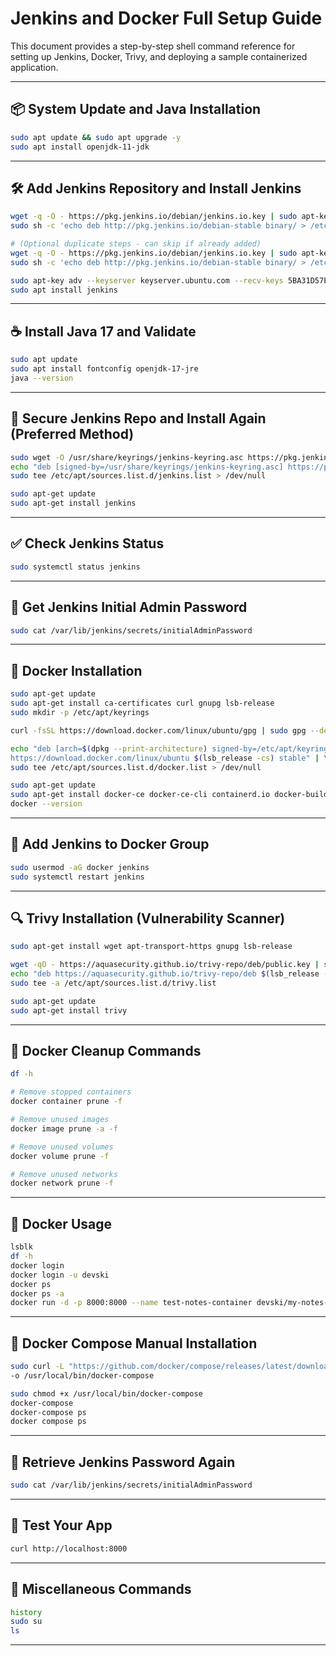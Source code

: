 
# Jenkins and Docker Full Setup Guide

This document provides a step-by-step shell command reference for setting up Jenkins, Docker, Trivy, and deploying a sample containerized application.

---

## 📦 System Update and Java Installation

```bash
sudo apt update && sudo apt upgrade -y
sudo apt install openjdk-11-jdk
```

---

## 🛠️ Add Jenkins Repository and Install Jenkins

```bash
wget -q -O - https://pkg.jenkins.io/debian/jenkins.io.key | sudo apt-key add -
sudo sh -c 'echo deb http://pkg.jenkins.io/debian-stable binary/ > /etc/apt/sources.list.d/jenkins.list'

# (Optional duplicate steps - can skip if already added)
wget -q -O - https://pkg.jenkins.io/debian/jenkins.io.key | sudo apt-key add -
sudo sh -c 'echo deb http://pkg.jenkins.io/debian-stable binary/ > /etc/apt/sources.list.d/jenkins.list'

sudo apt-key adv --keyserver keyserver.ubuntu.com --recv-keys 5BA31D57EF5975CA
sudo apt install jenkins
```

---

## ☕ Install Java 17 and Validate

```bash
sudo apt update
sudo apt install fontconfig openjdk-17-jre
java --version
```

---

## 🔐 Secure Jenkins Repo and Install Again (Preferred Method)

```bash
sudo wget -O /usr/share/keyrings/jenkins-keyring.asc https://pkg.jenkins.io/debian/jenkins.io-2023.key
echo "deb [signed-by=/usr/share/keyrings/jenkins-keyring.asc] https://pkg.jenkins.io/debian binary/" | \
sudo tee /etc/apt/sources.list.d/jenkins.list > /dev/null

sudo apt-get update
sudo apt-get install jenkins
```

---

## ✅ Check Jenkins Status

```bash
sudo systemctl status jenkins
```

---

## 🔑 Get Jenkins Initial Admin Password

```bash
sudo cat /var/lib/jenkins/secrets/initialAdminPassword
```

---

## 🐳 Docker Installation

```bash
sudo apt-get update
sudo apt-get install ca-certificates curl gnupg lsb-release
sudo mkdir -p /etc/apt/keyrings

curl -fsSL https://download.docker.com/linux/ubuntu/gpg | sudo gpg --dearmor -o /etc/apt/keyrings/docker.gpg

echo "deb [arch=$(dpkg --print-architecture) signed-by=/etc/apt/keyrings/docker.gpg] \
https://download.docker.com/linux/ubuntu $(lsb_release -cs) stable" | \
sudo tee /etc/apt/sources.list.d/docker.list > /dev/null

sudo apt-get update
sudo apt-get install docker-ce docker-ce-cli containerd.io docker-buildx-plugin docker-compose-plugin
docker --version
```

---

## 👤 Add Jenkins to Docker Group

```bash
sudo usermod -aG docker jenkins
sudo systemctl restart jenkins
```

---

## 🔍 Trivy Installation (Vulnerability Scanner)

```bash
sudo apt-get install wget apt-transport-https gnupg lsb-release

wget -qO - https://aquasecurity.github.io/trivy-repo/deb/public.key | sudo apt-key add -
echo "deb https://aquasecurity.github.io/trivy-repo/deb $(lsb_release -sc) main" | \
sudo tee -a /etc/apt/sources.list.d/trivy.list

sudo apt-get update
sudo apt-get install trivy
```

---

## 🧹 Docker Cleanup Commands

```bash
df -h

# Remove stopped containers
docker container prune -f

# Remove unused images
docker image prune -a -f

# Remove unused volumes
docker volume prune -f

# Remove unused networks
docker network prune -f
```

---

## 🐳 Docker Usage

```bash
lsblk
df -h
docker login
docker login -u devski
docker ps
docker ps -a
docker run -d -p 8000:8000 --name test-notes-container devski/my-notes-app:latest
```

---

## 🧱 Docker Compose Manual Installation

```bash
sudo curl -L "https://github.com/docker/compose/releases/latest/download/docker-compose-$(uname -s)-$(uname -m)" \
-o /usr/local/bin/docker-compose

sudo chmod +x /usr/local/bin/docker-compose
docker-compose
docker-compose ps
docker compose ps
```

---

## 🔐 Retrieve Jenkins Password Again

```bash
sudo cat /var/lib/jenkins/secrets/initialAdminPassword
```

---

## 🧪 Test Your App

```bash
curl http://localhost:8000
```

---

## 🧾 Miscellaneous Commands

```bash
history
sudo su
ls
```

---
